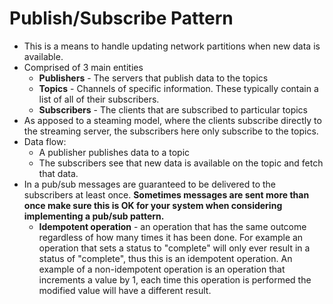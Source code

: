 # Publish/Subscribe Pattern
- This is a means to handle updating network partitions when new data is available.
- Comprised of 3 main entities
  - **Publishers** - The servers that publish data to the topics
  - **Topics** - Channels of specific information. These typically contain a list of all of their subscribers.
  - **Subscribers** - The clients that are subscribed to particular topics
- As apposed to a steaming model, where the clients subscribe directly to the streaming server, the subscribers here only subscribe to the topics.
- Data flow:
  - A publisher publishes data to a topic
  - The subscribers see that new data is available on the topic and fetch that data.
- In a pub/sub messages are guaranteed to be delivered to the subscribers at least once. **Sometimes messages are sent more than once make sure this is OK for your system when considering implementing a pub/sub pattern.**
  - **Idempotent operation** - an operation that has the same outcome regardless of how many times it has been done. For example an operation that sets a status to "complete" will only ever result in a status of "complete", thus this is an idempotent operation. An example of a non-idempotent operation is an operation that increments a value by 1, each time this operation is performed the modified value will have a different result.
